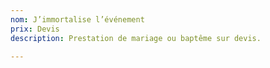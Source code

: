 ```yaml
---
nom: J’immortalise l’événement
prix: Devis
description: Prestation de mariage ou baptême sur devis.

---
```

